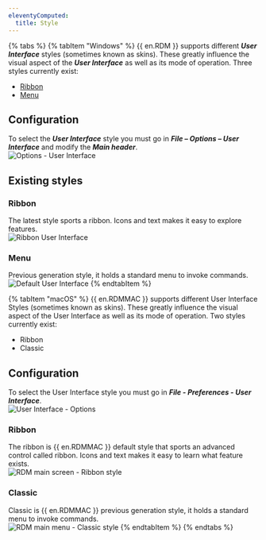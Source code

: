 ```yaml
---
eleventyComputed:
  title: Style
---
```

{% tabs %}
{% tabItem "Windows" %}
{{ en.RDM }} supports different ***User Interface*** styles (sometimes known as skins). These greatly influence the visual aspect of the ***User Interface*** as well as its mode of operation. Three styles currently exist:  

* [Ribbon](#ribbon)
* [Menu](#menu) 

## Configuration 

To select the ***User Interface*** style you must go in ***File – Options – User Interface*** and modify the ***Main header***.  
![Options - User Interface](https://webdevolutions.azureedge.net/docs/en/rdm/windows/clip11406.png) 

## Existing styles 

### Ribbon 

The latest style sports a ribbon. Icons and text makes it easy to explore features.  
![Ribbon User Interface](https://webdevolutions.azureedge.net/docs/en/rdm/windows/clip11407.png) 

### Menu 

Previous generation style, it holds a standard menu to invoke commands. 
![Default User Interface](https://webdevolutions.azureedge.net/docs/en/rdm/windows/clip11404.png)
{% endtabItem %}

{% tabItem "macOS" %}
{{ en.RDMMAC }} supports different User Interface Styles (sometimes known as skins). These greatly influence the visual aspect of the User Interface as well as its mode of operation. Two styles currently exist:  

* Ribbon 
* Classic 

## Configuration 

To select the User Interface style you must go in ***File - Preferences - User Interface***.  
![User Interface - Options](https://webdevolutions.azureedge.net/docs/en/rdm/mac/clip6001.png) 

### Ribbon 

The ribbon is {{ en.RDMMAC }} default style that sports an advanced control called ribbon. Icons and text makes it easy to learn what feature exists.  
![RDM main screen - Ribbon style](https://webdevolutions.azureedge.net/docs/en/rdm/mac/clip10550.png) 

### Classic 

Classic is {{ en.RDMMAC }} previous generation style, it holds a standard menu to invoke commands.  
![RDM main menu - Classic style](https://webdevolutions.azureedge.net/docs/en/rdm/mac/clip10551.png)
{% endtabItem %}
{% endtabs %}